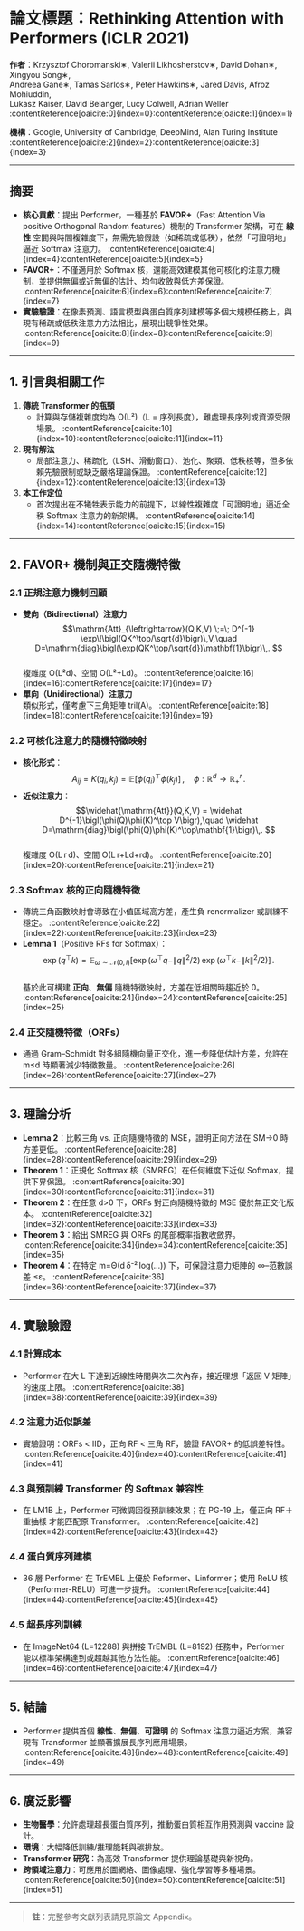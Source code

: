 # 論文標題：Rethinking Attention with Performers (ICLR 2021)

**作者**：Krzysztof Choromanski∗, Valerii Likhosherstov∗, David Dohan∗, Xingyou Song∗,  
Andreea Gane∗, Tamas Sarlos∗, Peter Hawkins∗, Jared Davis, Afroz Mohiuddin,  
Lukasz Kaiser, David Belanger, Lucy Colwell, Adrian Weller :contentReference[oaicite:0]{index=0}:contentReference[oaicite:1]{index=1}

**機構**：Google, University of Cambridge, DeepMind, Alan Turing Institute :contentReference[oaicite:2]{index=2}:contentReference[oaicite:3]{index=3}

---

## 摘要  
- **核心貢獻**：提出 Performer，一種基於 **FAVOR+**（Fast Attention Via positive Orthogonal Random features）機制的 Transformer 架構，可在 **線性** 空間與時間複雜度下，無需先驗假設（如稀疏或低秩），依然「可證明地」逼近 Softmax 注意力。 :contentReference[oaicite:4]{index=4}:contentReference[oaicite:5]{index=5}  
- **FAVOR+**：不僅適用於 Softmax 核，還能高效建模其他可核化的注意力機制，並提供無偏或近無偏的估計、均勻收斂與低方差保證。 :contentReference[oaicite:6]{index=6}:contentReference[oaicite:7]{index=7}  
- **實驗驗證**：在像素預測、語言模型與蛋白質序列建模等多個大規模任務上，與現有稀疏或低秩注意力方法相比，展現出競爭性效果。 :contentReference[oaicite:8]{index=8}:contentReference[oaicite:9]{index=9}

---

## 1. 引言與相關工作  
1. **傳統 Transformer 的瓶頸**  
   - 計算與存儲複雜度均為 O(L²)（L = 序列長度），難處理長序列或資源受限場景。 :contentReference[oaicite:10]{index=10}:contentReference[oaicite:11]{index=11}  
2. **現有解法**  
   - 局部注意力、稀疏化（LSH、滑動窗口）、池化、聚類、低秩核等，但多依賴先驗限制或缺乏嚴格理論保證。 :contentReference[oaicite:12]{index=12}:contentReference[oaicite:13]{index=13}  
3. **本工作定位**  
   - 首次提出在不犧牲表示能力的前提下，以線性複雜度「可證明地」逼近全秩 Softmax 注意力的新架構。 :contentReference[oaicite:14]{index=14}:contentReference[oaicite:15]{index=15}

---

## 2. FAVOR+ 機制與正交隨機特徵  
### 2.1 正規注意力機制回顧  
- **雙向（Bidirectional）注意力**  
  $$\mathrm{Att}_{\leftrightarrow}(Q,K,V) \;=\; D^{-1} \exp\!\bigl(QK^\top/\sqrt{d}\bigr)\,V,\quad D=\mathrm{diag}\bigl(\exp(QK^\top/\sqrt{d})\mathbf{1}\bigr)\,. $$  
  複雜度 O(L²d)、空間 O(L²+Ld)。 :contentReference[oaicite:16]{index=16}:contentReference[oaicite:17]{index=17}  
- **單向（Unidirectional）注意力**  
  類似形式，僅考慮下三角矩陣 tril(A)。 :contentReference[oaicite:18]{index=18}:contentReference[oaicite:19]{index=19}  

### 2.2 可核化注意力的隨機特徵映射  
- **核化形式**：  
  $$A_{ij}=K(q_i,k_j)=\mathbb{E}[\phi(q_i)^\top\phi(k_j)]\,,\quad \phi:\mathbb{R}^d\to\mathbb{R}^r_+\,. $$  
- **近似注意力**：  
  $$\widehat{\mathrm{Att}}(Q,K,V) = \widehat D^{-1}\bigl(\phi(Q)\phi(K)^\top V\bigr),\quad \widehat D=\mathrm{diag}\bigl(\phi(Q)\phi(K)^\top\mathbf{1}\bigr)\,. $$  
  複雜度 O(L r d)、空間 O(L r+Ld+rd)。 :contentReference[oaicite:20]{index=20}:contentReference[oaicite:21]{index=21}  

### 2.3 Softmax 核的正向隨機特徵  
- 傳統三角函數映射會導致在小值區域高方差，產生負 renormalizer 或訓練不穩定。 :contentReference[oaicite:22]{index=22}:contentReference[oaicite:23]{index=23}  
- **Lemma 1**（Positive RFs for Softmax）：  
  $$\exp(q^\top k)=\mathbb{E}_{\omega\sim\mathcal{N}(0,I)}\bigl[\exp(\omega^\top q-\|q\|^2/2)\,\exp(\omega^\top k-\|k\|^2/2)\bigr]\,. $$  
  基於此可構建 **正向**、**無偏** 隨機特徵映射，方差在低相關時趨近於 0。 :contentReference[oaicite:24]{index=24}:contentReference[oaicite:25]{index=25}  

### 2.4 正交隨機特徵（ORFs）  
- 通過 Gram–Schmidt 對多組隨機向量正交化，進一步降低估計方差，允許在 m≤d 時顯著減少特徵數量。 :contentReference[oaicite:26]{index=26}:contentReference[oaicite:27]{index=27}  

---

## 3. 理論分析  
- **Lemma 2**：比較三角 vs. 正向隨機特徵的 MSE，證明正向方法在 SM→0 時方差更低。 :contentReference[oaicite:28]{index=28}:contentReference[oaicite:29]{index=29}  
- **Theorem 1**：正規化 Softmax 核（SMREG）在任何維度下近似 Softmax，提供下界保證。 :contentReference[oaicite:30]{index=30}:contentReference[oaicite:31]{index=31}  
- **Theorem 2**：在任意 d>0 下，ORFs 對正向隨機特徵的 MSE 優於無正交化版本。 :contentReference[oaicite:32]{index=32}:contentReference[oaicite:33]{index=33}  
- **Theorem 3**：給出 SMREG 與 ORFs 的尾部概率指數收斂界。 :contentReference[oaicite:34]{index=34}:contentReference[oaicite:35]{index=35}  
- **Theorem 4**：在特定 m=Θ(d δ⁻² log(...)) 下，可保證注意力矩陣的 ∞–范數誤差 ≤ε。 :contentReference[oaicite:36]{index=36}:contentReference[oaicite:37]{index=37}  

---

## 4. 實驗驗證  
### 4.1 計算成本  
- Performer 在大 L 下達到近線性時間與次二次內存，接近理想「返回 V 矩陣」的速度上限。 :contentReference[oaicite:38]{index=38}:contentReference[oaicite:39]{index=39}  

### 4.2 注意力近似誤差  
- 實驗證明：ORFs < IID，正向 RF < 三角 RF，驗證 FAVOR+ 的低誤差特性。 :contentReference[oaicite:40]{index=40}:contentReference[oaicite:41]{index=41}  

### 4.3 與預訓練 Transformer 的 Softmax 兼容性  
- 在 LM1B 上，Performer 可微調回復預訓練效果；在 PG-19 上，僅正向 RF＋重抽樣 才能匹配原 Transformer。 :contentReference[oaicite:42]{index=42}:contentReference[oaicite:43]{index=43}  

### 4.4 蛋白質序列建模  
- 36 層 Performer 在 TrEMBL 上優於 Reformer、Linformer；使用 ReLU 核（Performer-RELU）可進一步提升。 :contentReference[oaicite:44]{index=44}:contentReference[oaicite:45]{index=45}  

### 4.5 超長序列訓練  
- 在 ImageNet64 (L=12288) 與拼接 TrEMBL (L=8192) 任務中，Performer 能以標準架構達到或超越其他方法性能。 :contentReference[oaicite:46]{index=46}:contentReference[oaicite:47]{index=47}  

---

## 5. 結論  
- Performer 提供首個 **線性**、**無偏**、**可證明** 的 Softmax 注意力逼近方案，兼容現有 Transformer 並顯著擴展長序列應用場景。 :contentReference[oaicite:48]{index=48}:contentReference[oaicite:49]{index=49}  

---

## 6. 廣泛影響  
- **生物醫學**：允許處理超長蛋白質序列，推動蛋白質相互作用預測與 vaccine 設計。  
- **環境**：大幅降低訓練/推理能耗與碳排放。  
- **Transformer 研究**：為高效 Transformer 提供理論基礎與新視角。  
- **跨領域注意力**：可應用於圖網絡、圖像處理、強化學習等多種場景。 :contentReference[oaicite:50]{index=50}:contentReference[oaicite:51]{index=51}  

---

> **註**：完整參考文獻列表請見原論文 Appendix。  
